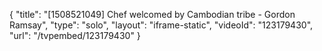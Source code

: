 {
    "title": "[1508521049] Chef welcomed by Cambodian tribe - Gordon Ramsay",
    "type": "solo",
    "layout": "iframe-static",
    "videoId": "123179430",
    "url": "\/tvpembed\/123179430"
}